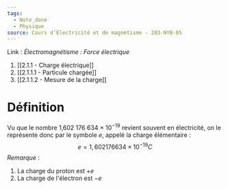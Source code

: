 ```yaml
---
tags:
  - Note_done
  - Physique
source: Cours d’Électricité et de magnétisme - 203-NYB-05
---
```


Link :
_Électromagnétisme : Force électrique_
1. [[2.1.1 - Charge électrique]]
1. [[2.1.1.1 - Particule chargée]]
1. [[2.1.1.2 - Mesure de la charge]]

# Définition
Vu que le nombre 1,602 176 634 × $10^{-19}$ revient souvent en électricité, on le représente donc par le symbole $e$, appelé la charge élémentaire : $$e = 1,602 176 634 × 10^{-19} C$$
_Remarque_ :
1. La charge du proton est $+e$ 
2. La charge de l'électron est $-e$

